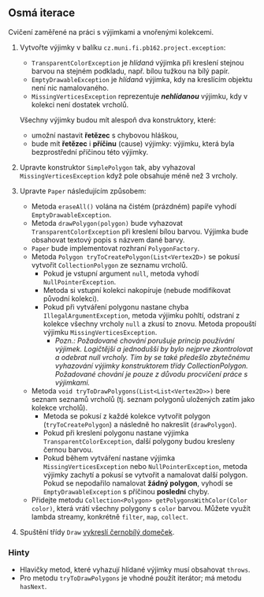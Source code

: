## Osmá iterace

Cvičení zaměřené na práci s výjimkami a vnořenými kolekcemi.

1.  Vytvořte výjimky v balíku `cz.muni.fi.pb162.project.exception`:
    *   `TransparentColorException` je _hlídaná_ výjimka při kreslení stejnou barvou na stejném podkladu,
        např. bílou tužkou na bílý papír.
    *   `EmptyDrawableException` je _hlídaná_ výjimka, kdy na kreslícím objektu není nic namalovaného.
    *   `MissingVerticesException` reprezentuje _**nehlídanou**_ výjimku, kdy v kolekci není dostatek vrcholů.

    Všechny výjimky budou mít alespoň dva konstruktory, které:
    *   umožní nastavit **řetězec** s chybovou hláškou,
    *   bude mít **řetězec** i **příčinu** (cause) výjimky: výjimku, která byla bezprostřední příčinou této výjimky.

2. Upravte konstruktor `SimplePolygon` tak, aby vyhazoval `MissingVerticesException` když pole obsahuje méně než 3 vrcholy. 

3. Upravte `Paper` následujícím způsobem:
    *   Metoda `eraseAll()` volána na čistém (prázdném) papíře vyhodí `EmptyDrawableException`.
    *   Metoda `drawPolygon(polygon)` bude vyhazovat `TransparentColorException` při kreslení bílou barvou.
        Výjimka bude obsahovat textový popis s názvem dané barvy.
    *   `Paper` bude implementovat rozhraní `PolygonFactory`.
    *   Metoda `Polygon tryToCreatePolygon(List<Vertex2D>)` se pokusí vytvořit `CollectionPolygon` ze seznamu vrcholů.
        *   Pokud je vstupní argument `null`, metoda vyhodí `NullPointerException`.
        *   Metoda si vstupní kolekci nakopíruje (nebude modifikovat původní kolekci).
        *   Pokud při vytváření polygonu nastane chyba `IllegalArgumentException`,
            metoda výjimku pohltí, odstraní z kolekce všechny vrcholy `null` a zkusí to znovu.
            Metoda propouští výjimku `MissingVerticesException`.
			*   _Pozn.: Požadované chování porušuje princip používání výjimek. Logičtější a jednodušší by bylo nejprve zkontrolovat a odebrat null vrcholy. Tím by se také předešlo zbytečnému vyhazování výjimky konstruktorem třídy CollectionPolygon. Požadované chování je pouze z důvodu procvičení práce s výjimkami._
    *   Metoda `void tryToDrawPolygons(List<List<Vertex2D>>)` bere seznam seznamů vrcholů
        (tj. seznam polygonů uložených zatím jako kolekce vrcholů).
        *   Metoda se pokusí z každé kolekce vytvořit polygon (`tryToCreatePolygon`)
            a následně ho nakreslit (`drawPolygon`).
        *   Pokud při kreslení polygonu nastane výjimka `TransparentColorException`,
            další polygony budou kresleny černou barvou.
        *   Pokud během vytváření nastane výjimka `MissingVerticesException` nebo `NullPointerException`,
            metoda výjimky zachytí a pokusí se vytvořit a namalovat další polygon.
            Pokud se nepodařilo namalovat **žádný polygon**, vyhodí se `EmptyDrawableException`
            s příčinou **poslední** chyby.
    *   Přidejte metodu `Collection<Polygon> getPolygonsWithColor(Color color)`,
        která vrátí všechny polygony s `color` barvou.
        Můžete využít lambda streamy, konkrétně `filter`, `map`, `collect`.

3. Spuštění třídy `Draw`
[vykreslí černobílý domeček](https://gitlab.fi.muni.cz/pb162/pb162-course-info/wikis/draw-images).

### Hinty

- Hlavičky metod, které vyhazují hlídané výjimky musí obsahovat `throws`.
- Pro metodu `tryToDrawPolygons` je vhodné použít iterátor; má metodu `hasNext`.
 
